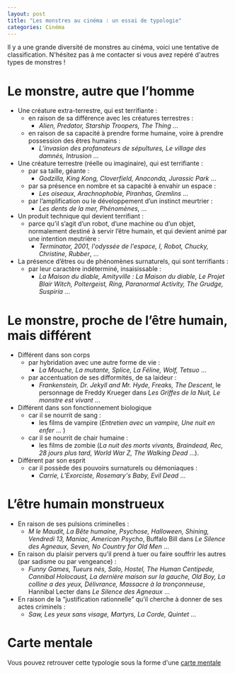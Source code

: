 ```yaml
---
layout: post
title: "Les monstres au cinéma : un essai de typologie"
categories: Cinéma
---
```


Il y a une grande diversité de monstres au cinéma, voici une tentative de classification.
N'hésitez pas à me contacter si vous avez repéré d'autres types de monstres !

# Le monstre, autre que l’homme

- Une créature extra-terrestre, qui est terrifiante :
  - en raison de sa différence avec les créatures terrestres :
    - _Alien, Predator, Starship Troopers, The Thing_ …
  - en raison de sa capacité à prendre forme humaine, voire à prendre possession des êtres humains :
    - _L’invasion des profanateurs de sépultures, Le village des damnés, Intrusion_ …
- Une créature terrestre (réelle ou imaginaire), qui est terrifiante : 
  - par sa taille, géante :
    - _Godzilla, King Kong, Cloverfield, Anaconda, Jurassic Park_ …
  - par sa présence en nombre et sa capacité à envahir un espace :
    - _Les oiseaux, Arachnophobie, Piranhas, Gremlins_ …
  - par l’amplification ou le développement d’un instinct meurtrier :
    - _Les dents de la mer, Phénomènes_, …
- Un produit technique qui devient terrifiant :
  - parce qu’il s’agit d’un robot, d’une machine ou d’un objet, normalement destiné à servir l’être humain, et qui devient animé par une intention meutrière :
    - _Terminator, 2001, l'odyssée de l'espace, I, Robot, Chucky, Christine, Rubber_, …
- La présence d’êtres ou de phénomènes surnaturels, qui sont terrifiants :
  - par leur caractère indéterminé, insaisissable :
    - _La Maison du diable, Amityville : La Maison du diable, Le Projet Blair Witch, Poltergeist, Ring, Paranormal Activity, The Grudge, Suspiria_ …

# Le monstre, proche de l’être humain, mais différent

- Différent dans son corps
  - par hybridation avec une autre forme de vie :
    - _La Mouche, La mutante, Splice, La Féline, Wolf, Tetsuo_ …
  - par accentuation de ses difformités, de sa laideur :
    - _Frankenstein, Dr. Jekyll and Mr. Hyde, Freaks, The Descent_, le personnage de Freddy Krueger dans _Les Griffes de la Nuit, Le monstre est vivant_ …
- Différent dans son fonctionnement biologique
  - car il se nourrit de sang :
    - les films de vampire (_Entretien avec un vampire, Une nuit en enfer_ … )
  - car il se nourrit de chair humaine :
    - les films de zombie (_La nuit des morts vivants, Braindead, Rec, 28 jours plus tard, World War Z, The Walking Dead_ …).
- Différent par son esprit
  - car il possède des pouvoirs surnaturels ou démoniaques :
    - _Carrie, L’Exorciste, Rosemary's Baby, Evil Dead_ …

# L’être humain monstrueux

- En raison de ses pulsions criminelles :
  - _M le Maudit, La Bête humaine, Psychose, Halloween, Shining, Vendredi 13, Maniac, American Psycho_, Buffalo Bill dans _Le Silence des Agneaux, Seven, No Country for Old Men_ …
- En raison du plaisir pervers qu’il prend à tuer ou faire souffrir les autres (par sadisme ou par vengeance) :
  - _Funny Games, Tueurs nés, Salo, Hostel, The Human Centipede, Cannibal Holocaust, La dernière maison sur la gauche, Old Boy, La colline a des yeux, Délivrance, Massacre à la tronçonneuse_, Hannibal Lecter dans _Le Silence des Agneaux_ …
- En raison de la “justification rationnelle” qu’il cherche à donner de ses actes criminels :
  - _Saw, Les yeux sans visage, Martyrs, La Corde, Quintet_ …


# Carte mentale

Vous pouvez retrouver cette typologie sous la forme d'une [carte mentale](https://eyssette.github.io/mindmap/monstres-au-cinema-typologie)